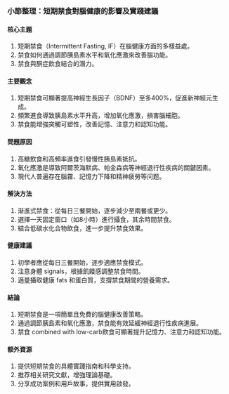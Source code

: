 ### 小節整理：短期禁食對腦健康的影響及實踐建議

#### 核心主題
1. 短期禁食（Intermittent Fasting, IF）在腦健康方面的多樣益處。
2. 禁食如何通過調節胰島素水平和氧化應激來改善腦功能。
3. 禁食與酮症飲食結合的潛力。

#### 主要觀念
1. 短期禁食可顯著提高神經生長因子（BDNF）至多400%，促進新神經元生成。
2. 頻繁進食導致胰島素水平升高，增加氧化應激，損害腦細胞。
3. 禁食能增強突觸可塑性，改善記憶、注意力和認知功能。

#### 問題原因
1. 高糖飲食和高頻率進食引發慢性胰島素抵抗。
2. 氧化應激是導致阿爾茨海默病、帕金森病等神經退行性疾病的關鍵因素。
3. 現代人普遍存在腦霧、記憶力下降和精神疲勞等问题。

#### 解決方法
1. 渐進式禁食：從每日三餐開始，逐步減少至兩餐或更少。
2. 選擇一天固定窗口（如8小時）進行攝食，其余時間禁食。
3. 結合低碳水化合物飲食，進一步提升禁食效果。

#### 健康建議
1. 初學者應從每日三餐開始，逐步適應禁食模式。
2. 注意身體 signals，根據飢餧感調整禁食時間。
3. 適量攝取健康 fats 和蛋白質，支撐禁食期間的營養需求。

#### 結論
1. 短期禁食是一項簡單且免費的腦健康改善策略。
2. 通過調節胰島素和氧化應激，禁食能有效延緩神經退行性疾病進展。
3. 禁食 combined with low-carb飲食可顯著提升記憶力、注意力和認知功能。

#### 额外資源
1. 提供短期禁食的具體實踐指南和科學支持。
2. 推荐相关研究文獻，增強理論基礎。
3. 分享成功案例和用戶故事，提供實用啟發。